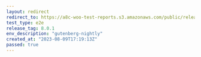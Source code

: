 ```yaml
---
layout: redirect
redirect_to: https://a8c-woo-test-reports.s3.amazonaws.com/public/release/8.0.1/gutenberg-nightly/e2e/index.html
test_type: e2e
release_tag: 8.0.1
env_description: "gutenberg-nightly"
created_at: "2023-08-09T17:19:13Z"
passed: true
---
```

